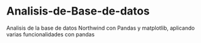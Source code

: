 # Analisis-de-Base-de-datos
Analisis de la base de datos Northwind con Pandas y matplotlib, aplicando varias funcionalidades con pandas 
